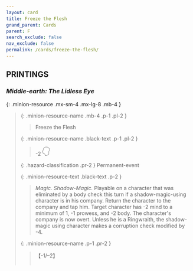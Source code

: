 ```yaml
---
layout: card
title: Freeze the Flesh
grand_parent: Cards
parent: F
search_exclude: false
nav_exclude: false
permalink: /cards/freeze-the-flesh/
---
```


## PRINTINGS


### _Middle-earth: The Lidless Eye_

{: .minion-resource .mx-sm-4 .mx-lg-8 .mb-4 }
> {: .minion-resource-name .mb-4 .p-1 .pl-2 }
> > <div class="hazard-mp"></div>
> > <div class="card-name">Freeze the Flesh</div>
>
> {: .minion-resource-name .black-text .p-1 .pl-2 }
> > -2 ![](/assets/images/mind.svg)
>
> {: .hazard-classification .pr-2 }
> Permanent-event
>
> {: .minion-resource-text .black-text .p-2 }
> > _Magic._ _Shadow-_Magic.__ Playable on a character that was eliminated by a body check this turn if a shadow-magic-using character is in his company. Return the character to the company and tap him. Target character has -2 mind to a minimum of 1, -1 prowess, and -2 body. The character's company is now overt. Unless he is a Ringwraith, the shadow-magic using character makes a corruption check modified by -4. 
> 
> {: .minion-resource-name .p-1 .pr-2 }
> > <div class="card-shield">【-1/&ndash;2】</div>
> > <div class="card-corruption-white">&nbsp;</div>
